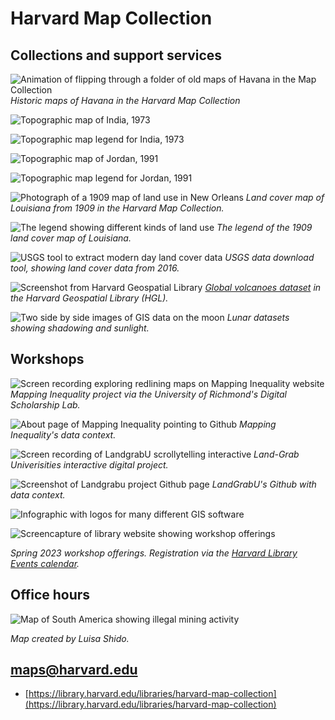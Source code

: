# Harvard Map Collection

## Collections and support services

![Animation of flipping through a folder of old maps of Havana in the Map Collection](https://raw.githubusercontent.com/HarvardMapCollection/classes/main/media/havana1.gif)
*Historic maps of Havana in the Harvard Map Collection*

![Topographic map of India, 1973](https://raw.githubusercontent.com/HarvardMapCollection/classes/main/media/topo-india-1973.png)

![Topographic map legend for India, 1973](https://raw.githubusercontent.com/HarvardMapCollection/classes/main/media/topo-india-1973-legend.png)

![Topographic map of Jordan, 1991](https://raw.githubusercontent.com/HarvardMapCollection/classes/main/media/topo-jordan-1991.png)

![Topographic map legend for Jordan, 1991](https://raw.githubusercontent.com/HarvardMapCollection/classes/main/media/topo-jordan-1991-legend.png)

![Photograph of a 1909 map of land use in New Orleans](https://raw.githubusercontent.com/HarvardMapCollection/classes/main/media/landuse.png)
*Land cover map of Louisiana from 1909 in the Harvard Map Collection.*


![The legend showing different kinds of land use](https://raw.githubusercontent.com/HarvardMapCollection/classes/main/media/landuse-legend.png)
*The legend of the 1909 land cover map of Louisiana.*


![USGS tool to extract modern day land cover data](https://raw.githubusercontent.com/HarvardMapCollection/classes/main/media/usgs.png)
*USGS data download tool, showing land cover data from 2016.*


![Screenshot from Harvard Geospatial Library](https://raw.githubusercontent.com/HarvardMapCollection/classes/main/media/volcanoes.png)
*[Global volcanoes dataset](https://hgl.harvard.edu/catalog/harvard-glb-volc) in the Harvard Geospatial Library (HGL).* 

![Two side by side images of GIS data on the moon](https://raw.githubusercontent.com/HarvardMapCollection/classes/main/media/moon-shadow.png)
*Lunar datasets showing shadowing and sunlight.*

## Workshops

![Screen recording exploring redlining maps on Mapping Inequality website](https://raw.githubusercontent.com/HarvardMapCollection/classes/main/media/mapping-inequality.gif)
*Mapping Inequality project via the University of Richmond's Digital Scholarship Lab.*

![About page of Mapping Inequality pointing to Github](https://raw.githubusercontent.com/HarvardMapCollection/classes/main/media/mapping-inequality-gh.png)
*Mapping Inequality's data context.*

![Screen recording of LandgrabU scrollytelling interactive](https://raw.githubusercontent.com/HarvardMapCollection/classes/main/media/landgrabu.gif)
*Land-Grab Univerisities interactive digital project.*

![Screenshot of Landgrabu project Github page](https://raw.githubusercontent.com/HarvardMapCollection/classes/main/media/landgrabu-github.png)
*LandGrabU's Github with data context.*

![Infographic with logos for many different GIS software](https://raw.githubusercontent.com/HarvardMapCollection/classes/main/media/gis-logos.png)

![Screencapture of library website showing workshop offerings](https://raw.githubusercontent.com/HarvardMapCollection/classes/main/media/workshops-website.png)

*Spring 2023 workshop offerings. Registration via the [Harvard Library Events calendar](https://libcal.library.harvard.edu/calendar/main?t=d&q=gis&cid=15049&cal=15049&inc=0).*


## Office hours

![Map of South America showing illegal mining activity](https://raw.githubusercontent.com/HarvardMapCollection/classes/main/media/illegal-mining.png)

*Map created by Luisa Shido.*


## maps@harvard.edu

- [https://library.harvard.edu/libraries/harvard-map-collection](https://library.harvard.edu/libraries/harvard-map-collection)